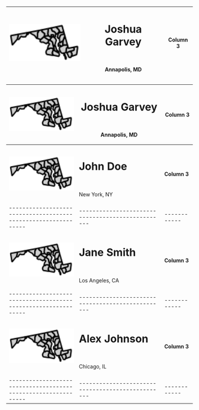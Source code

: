 <div align="center">
<div align="center" width="full">

| **<img src="/images/md.svg" alt="Profile Image" width="200">** | <h1> Joshua Garvey</h1> <br> <p>Annapolis, MD</p> | **Column 3** |
| -------------------------------------------------------------- | ------------------------------------------------- | ------------ |

</div>

<div align="center" width="full">

| **<img src="/images/md.svg" alt="Profile Image" width="200">** | <h1> Joshua Garvey</h1> <br> <p>Annapolis, MD</p> | **Column 3** |
| -------------------------------------------------------------- | ------------------------------------------------- | ------------ |
| **<img src="/images/md.svg" alt="Profile Image" width="200">** | <h1> John Doe</h1> <br> <p>New York, NY</p>       | **Column 3** |
| -------------------------------------------------------------- | ------------------------------------------------- | ------------ |
| **<img src="/images/md.svg" alt="Profile Image" width="200">** | <h1> Jane Smith</h1> <br> <p>Los Angeles, CA</p>  | **Column 3** |
| -------------------------------------------------------------- | ------------------------------------------------- | ------------ |
| **<img src="/images/md.svg" alt="Profile Image" width="200">** | <h1> Alex Johnson</h1> <br> <p>Chicago, IL</p>    | **Column 3** |
| -------------------------------------------------------------- | ------------------------------------------------- | ------------ |

</div>

</div>
